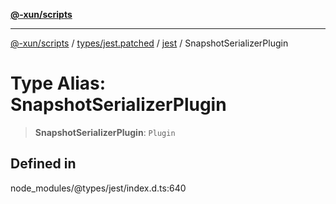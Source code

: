 [**@-xun/scripts**](../../../../../README.md)

***

[@-xun/scripts](../../../../../README.md) / [types/jest.patched](../../../README.md) / [jest](../README.md) / SnapshotSerializerPlugin

# Type Alias: SnapshotSerializerPlugin

> **SnapshotSerializerPlugin**: `Plugin`

## Defined in

node\_modules/@types/jest/index.d.ts:640
